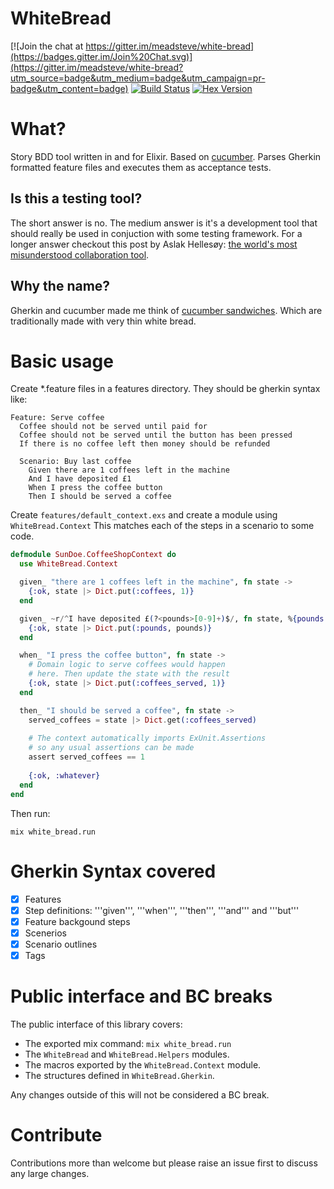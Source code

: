 WhiteBread
==========

[![Join the chat at https://gitter.im/meadsteve/white-bread](https://badges.gitter.im/Join%20Chat.svg)](https://gitter.im/meadsteve/white-bread?utm_source=badge&utm_medium=badge&utm_campaign=pr-badge&utm_content=badge)
[![Build Status](https://travis-ci.org/meadsteve/white-bread.svg?branch=master)](https://travis-ci.org/meadsteve/white-bread)
[![Hex Version](http://img.shields.io/hexpm/v/white_bread.svg?style=flat)](https://hex.pm/packages/white_bread)

# What?
Story BDD tool written in and for Elixir. Based on [cucumber](https://cukes.info/).
Parses Gherkin formatted feature files and executes them as acceptance tests.

## Is this a testing tool?
The short answer is no. The medium answer is it's a development tool that should really be used in conjuction with some testing framework. For a longer answer checkout this post by Aslak Hellesøy: [the world's most misunderstood collaboration tool](https://cukes.info/blog/2014/03/03/the-worlds-most-misunderstood-collaboration-tool).

## Why the name?
Gherkin and cucumber made me think of [cucumber sandwiches](http://en.wikipedia.org/wiki/Cucumber_sandwich).
Which are traditionally made with very thin white bread.

# Basic usage
Create *.feature files in a features directory. They should be gherkin syntax like:
```gherkin
Feature: Serve coffee
  Coffee should not be served until paid for
  Coffee should not be served until the button has been pressed
  If there is no coffee left then money should be refunded

  Scenario: Buy last coffee
    Given there are 1 coffees left in the machine
    And I have deposited £1
    When I press the coffee button
    Then I should be served a coffee
```

Create ```features/default_context.exs``` and create a module using ```WhiteBread.Context```
This matches each of the steps in a scenario to some code.

```elixir
defmodule SunDoe.CoffeeShopContext do
  use WhiteBread.Context

  given_ "there are 1 coffees left in the machine", fn state ->
    {:ok, state |> Dict.put(:coffees, 1)}
  end

  given_ ~r/^I have deposited £(?<pounds>[0-9]+)$/, fn state, %{pounds: pounds} ->
    {:ok, state |> Dict.put(:pounds, pounds)}
  end

  when_ "I press the coffee button", fn state ->
    # Domain logic to serve coffees would happen
    # here. Then update the state with the result
    {:ok, state |> Dict.put(:coffees_served, 1)}
  end

  then_ "I should be served a coffee", fn state ->
    served_coffees = state |> Dict.get(:coffees_served)
    
    # The context automatically imports ExUnit.Assertions
    # so any usual assertions can be made
    assert served_coffees == 1
    
    {:ok, :whatever}
  end
end
```

Then run:

```mix white_bread.run```

# Gherkin Syntax covered
- [x] Features
- [x] Step definitions: '''given''', '''when''', '''then''', '''and''' and '''but'''
- [x] Feature backgound steps
- [x] Scenerios
- [x] Scenario outlines
- [x] Tags

# Public interface and BC breaks
The public interface of this library covers:

* The exported mix command: ```mix white_bread.run```
* The ```WhiteBread``` and ```WhiteBread.Helpers``` modules.
* The macros exported by the ```WhiteBread.Context``` module.
* The structures defined in ```WhiteBread.Gherkin```.

Any changes outside of this will not be considered a BC break.

# Contribute
Contributions more than welcome but please raise an issue first to discuss any large changes.
